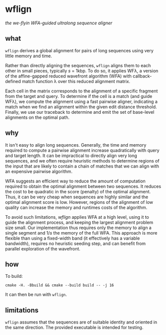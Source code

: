 # wflign

_the we-flyin WFA-guided ultralong sequence aligner_

## what

`wflign` derives a global alignment for pairs of long sequences using very little memory and time.

Rather than directly aligning the sequences, `wflign` aligns them to each other in small pieces, typically _s_ = 1kbp.
To do so, it applies WFλ, a version of the affine-gapped reduced wavefront algorithm (WFA) with callback-defined match function λ over this reduced alignment matrix.

Each cell in the matrix corresponds to the alignment of a specific fragment from the target and query.
To determine if the cell is a match (and guide WFλ), we compute the alignment using a fast pairwise aligner, indicating a match when we find an alignment within the given edit distance threshold.
Finally, we use our traceback to determine and emit the set of base-level alignments on the optimal path.

## why

It isn't easy to align long sequences.
Generally, the time and memory required to compute a pairwise alignment increase quadratically with query and target length.
It can be impractical to directly align very long sequences, and we often require heuristic methods to determine regions of the input that are likely to contain a chain of matches that we can align with an expensive pairwise algorithm.

WFA suggests an efficient way to reduce the amount of computation required to obtain the optimal alignment between two sequences.
It reduces the cost to be quadratic in the score (penalty) of the optimal alignment.
Thus, it can be very cheap when sequences are highly similar and the optimal alignment score is low.
However, regions of the alignment of low quality can increase the memory and runtimes costs of the algorithm.

To avoid such limitations, _wflign_ applies WFA at a high level, using it to guide the alignment process, and keeping the largest alignment problem size small.
Our implementation thus requires only the memory to align a single segment and 1/_s_ the memory of the full WFA.
This approach is more flexible than using a fixed-width band (it effectively has a variable bandwidth), requires no heuristic seeding step, and can benefit from parallel exploration of the wavefront.

## how

To build:

```
cmake -H. -Bbuild && cmake --build build -- -j 16
```

It can then be run with `wflign`.

## limitations

`wflign` assumes that the sequences are of suitable identity and oriented in the same direction.
The provided executable is intended for testing.
